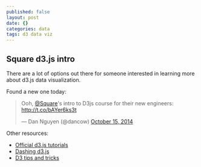 ```yaml
---
published: false
layout: post
date: {}
categories: data
tags: d3 data viz
---
```


## Square d3.js intro

There are a lot of options out there for someone interested in learning more about d3.js data visualization.

Found a new one today: 

<blockquote class="twitter-tweet" data-partner="tweetdeck"><p>Ooh, <a href="https://twitter.com/Square">@Square</a>&#39;s intro to D3js course for their new engineers: <a href="http://t.co/bAYer6ks3t">http://t.co/bAYer6ks3t</a></p>&mdash; Dan Nguyen (@dancow) <a href="https://twitter.com/dancow/status/522482652134531072">October 15, 2014</a></blockquote>
<script async src="//platform.twitter.com/widgets.js" charset="utf-8"></script>

Other resources:

* [Official d3.js tutorials](https://github.com/mbostock/d3/wiki/Tutorials)
* [Dashing d3.js](https://www.dashingd3js.com/)
* [D3 tips and tricks](https://leanpub.com/D3-Tips-and-Tricks/read)
